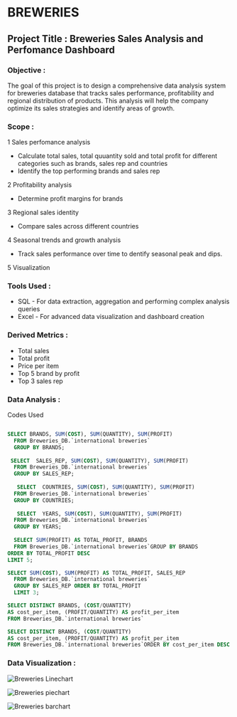 # BREWERIES

## Project Title : Breweries Sales Analysis and Perfomance Dashboard

### Objective : 
The goal of this project is to design a comprehensive data analysis system for breweries database that tracks sales performance, profitability and regional distribution of products. This analysis will help the company optimize its sales strategies and identify areas of growth.

### Scope :
1 Sales perfomance analysis
 - Calculate total sales, total quuantity sold and total profit for different categories such as brands, sales rep and countries
 - Identify the top performing brands and sales rep
   
2 Profitability analysis
 - Determine profit margins for brands
   
3 Regional sales identity
 - Compare sales across different countries
   
4 Seasonal trends and growth analysis
 - Track sales performance over time to dentify seasonal peak and dips.

5 Visualization

### Tools Used :
- SQL - For data extraction, aggregation and performing complex analysis queries
- Excel - For advanced data visualization and dashboard creation

### Derived Metrics :
- Total sales
- Total profit
- Price per item
- Top 5 brand by profit
- Top 3 sales rep
  

### Data Analysis :
Codes Used
```SQL

SELECT BRANDS, SUM(COST), SUM(QUANTITY), SUM(PROFIT) 
  FROM Breweries_DB.`international breweries`
  GROUP BY BRANDS;
  
 SELECT  SALES_REP, SUM(COST), SUM(QUANTITY), SUM(PROFIT)
  FROM Breweries_DB.`international breweries`
  GROUP BY SALES_REP; 
  
   SELECT  COUNTRIES, SUM(COST), SUM(QUANTITY), SUM(PROFIT)
  FROM Breweries_DB.`international breweries`
  GROUP BY COUNTRIES; 
  
   SELECT  YEARS, SUM(COST), SUM(QUANTITY), SUM(PROFIT)
  FROM Breweries_DB.`international breweries`
  GROUP BY YEARS; 
  
  SELECT SUM(PROFIT) AS TOTAL_PROFIT, BRANDS 
  FROM Breweries_DB.`international breweries`GROUP BY BRANDS
ORDER BY TOTAL_PROFIT DESC 
LIMIT 5;

SELECT SUM(COST), SUM(PROFIT) AS TOTAL_PROFIT, SALES_REP
  FROM Breweries_DB.`international breweries`
  GROUP BY SALES_REP ORDER BY TOTAL_PROFIT
  LIMIT 3; 

SELECT DISTINCT BRANDS, (COST/QUANTITY) 
AS cost_per_item, (PROFIT/QUANTITY) AS profit_per_item 
FROM Breweries_DB.`international breweries`

SELECT DISTINCT BRANDS, (COST/QUANTITY) 
AS cost_per_item, (PROFIT/QUANTITY) AS profit_per_item 
FROM Breweries_DB.`international breweries`ORDER BY cost_per_item DESC LIMIT 2;
```
### Data Visualization :

![Breweries Linechart](https://github.com/user-attachments/assets/3b6a92e5-f4c9-4c5b-8f52-1523208dd883)


![Breweries piechart](https://github.com/user-attachments/assets/c50b351c-5fb0-4982-ba77-1ba548383495)


![Breweries barchart](https://github.com/user-attachments/assets/47128856-3cda-4a37-869e-e57a94ee8354)


